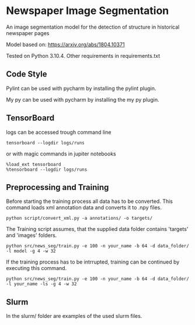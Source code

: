 # Newspaper Image Segmentation

An image segmentation model for the detection of structure in historical newspaper pages

Model based on: https://arxiv.org/abs/1804.10371

Tested on Python 3.10.4. Other requirements in requirements.txt

## Code Style
Pylint can be used with pycharm by installing the pylint plugin.

My py can be used with pycharm by installing the my py plugin.

## TensorBoard
logs can be accessed trough command line
````shell
tensorboard --logdir logs/runs
````

or with magic commands in jupiter notebooks
````
%load_ext tensorboard
%tensorboard --logdir logs/runs
````

## Preprocessing and Training

Before starting the training process all data has to be converted. 
This command loads xml annotation data and converts it to .npy files.
````
python script/convert_xml.py -a annotations/ -o targets/
````

The Training script assumes, that the supplied data folder contains 'targets' and 'images' folders.
````
python src/news_seg/train.py -e 100 -n your_name -b 64 -d data_folder/  -l model -g 4 -w 32
````

If the training process has to be intrrupted, training can be continued by executing this command.
````
python src/news_seg/train.py -e 100 -n your_name -b 64 -d data_folder/  -l your_name -ls -g 4 -w 32
````

## Slurm

In the slurm/ folder are examples of the used slurm files.